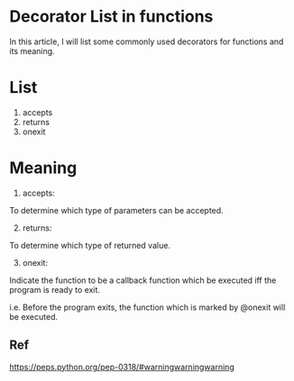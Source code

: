 # Decorator List in functions
In this article, I will list some commonly used decorators for functions and its meaning.

# List
1. accepts
2. returns
3. onexit

# Meaning
1. accepts:

  To determine which type of parameters can be accepted.

2. returns:

  To determine which type of returned value.

3. onexit:
 
 Indicate the function to be a callback function which be executed iff the program is ready to exit.
 
 i.e. Before the program exits, the function which is marked by @onexit will be executed.
 
## Ref
https://peps.python.org/pep-0318/#warningwarningwarning
